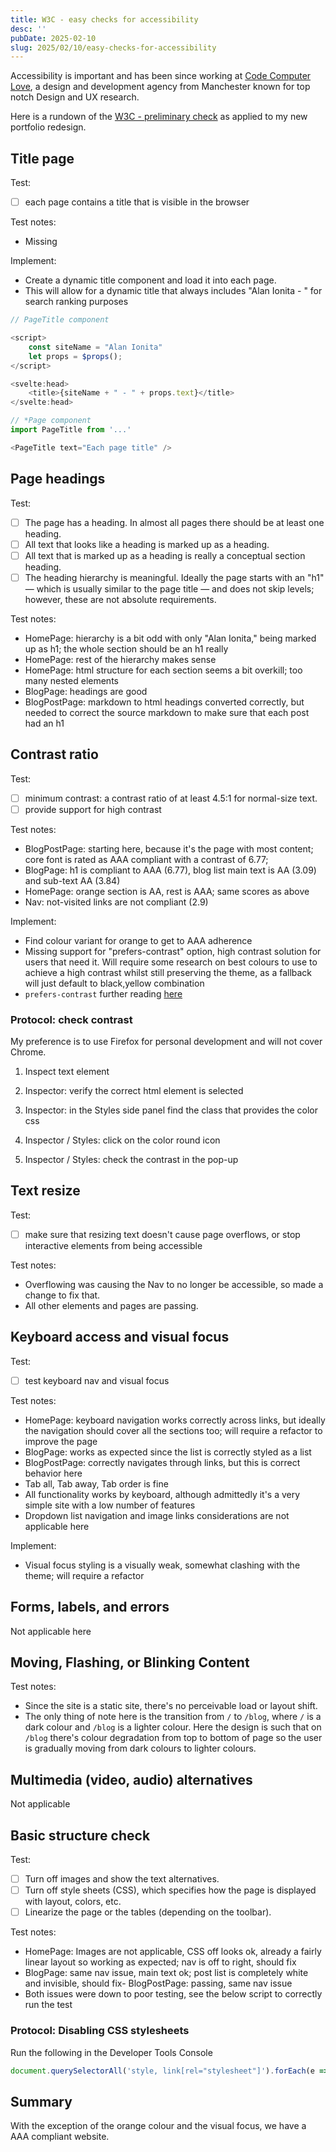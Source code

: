```yaml
---
title: W3C - easy checks for accessibility
desc: ''
pubDate: 2025-02-10
slug: 2025/02/10/easy-checks-for-accessibility
---
```


Accessibility is important and has been since working at [Code Computer Love](https://www.em-code.com/), a design and development agency from Manchester known for top notch Design and UX research.

Here is a rundown of the [W3C - preliminary check](https://www.w3.org/WAI/test-evaluate/preliminary/) as applied to my new portfolio redesign. 

## Title page

Test: 
- [ ] each page contains a title that is visible in the browser

Test notes:
- Missing

Implement:
- Create a dynamic title component and load it into each page.
- This will allow for a dynamic title that always includes "Alan Ionita - " for search ranking purposes

```javascript
// PageTitle component

<script>
    const siteName = "Alan Ionita"
    let props = $props();
</script>

<svelte:head>
	<title>{siteName + " - " + props.text}</title>
</svelte:head>

```

```javascript
// *Page component
import PageTitle from '...'

<PageTitle text="Each page title" />

```

## Page headings

Test: 
- [ ] The page has a heading. In almost all pages there should be at least one heading.
- [ ] All text that looks like a heading is marked up as a heading.
- [ ] All text that is marked up as a heading is really a conceptual section heading.
- [ ] The heading hierarchy is meaningful. Ideally the page starts with an "h1" — which is usually similar to the page title — and does not skip levels; however, these are not absolute requirements.
 
Test notes: 
- HomePage: hierarchy is a bit odd with only "Alan Ionita," being marked up as h1; the whole section should be an h1 really
- HomePage: rest of the hierarchy makes sense
- HomePage: html structure for each section seems a bit overkill; too many nested elements
- BlogPage: headings are good
- BlogPostPage: markdown to html headings converted correctly, but needed to correct the source markdown to make sure that each post had an h1

## Contrast ratio

Test:
- [ ] minimum contrast: a contrast ratio of at least 4.5:1 for normal-size text.
- [ ] provide support for high contrast

Test notes:
- BlogPostPage: starting here, because it's the page with most content; core font is rated as AAA compliant with a contrast of 6.77;
- BlogPage: h1 is compliant to AAA (6.77), blog list main text is AA (3.09) and sub-text AA (3.84)
- HomePage: orange section is AA, rest is AAA; same scores as above
- Nav: not-visited links are not compliant (2.9)

Implement: 
- Find colour variant for orange to get to AAA adherence
- Missing support for "prefers-contrast" option, high contrast solution for users that need it. Will require some research on best colours to use to achieve a high contrast whilst still preserving the theme, as a fallback will just default to black,yellow combination
- `prefers-contrast` further reading [here](https://hacks.mozilla.org/2020/07/adding-prefers-contrast-to-firefox/)


### Protocol: check contrast

My preference is to use Firefox for personal development and will not cover Chrome. 

1. Inspect text element

2. Inspector: verify the correct html element is selected

3. Inspector: in the Styles side panel find the class that provides the color css

4. Inspector / Styles: click on the color round icon

5. Inspector / Styles: check the contrast in the pop-up  


## Text resize

Test:
- [ ] make sure that resizing text doesn't cause page overflows, or stop interactive elements from being accessible

Test notes:
- Overflowing was causing the Nav to no longer be accessible, so made a change to fix that.
- All other elements and pages are passing.

## Keyboard access and visual focus

Test:
- [ ] test keyboard nav and visual focus

Test notes:
- HomePage: keyboard navigation works correctly across links, but ideally the navigation should cover all the sections too; will require a refactor to improve the page
- BlogPage: works as expected since the list is correctly styled as a list
- BlogPostPage: correctly navigates through links, but this is correct behavior here
- Tab all, Tab away, Tab order is fine
- All functionality works by keyboard, although admittedly it's a very simple site with a low number of features
- Dropdown list navigation and image links considerations are not applicable here

Implement:
- Visual focus styling is a visually weak, somewhat clashing with the theme; will require a refactor

## Forms, labels, and errors

Not applicable here

## Moving, Flashing, or Blinking Content

Test notes:
- Since the site is a static site, there's no perceivable load or layout shift.
- The only thing of note here is the transition from `/` to `/blog`, where `/` is a dark colour and `/blog` is a lighter colour. Here the design is such that on `/blog` there's colour degradation from top to bottom of page so the user is gradually moving from dark colours to lighter colours.

## Multimedia (video, audio) alternatives

Not applicable

## Basic structure check

Test:
- [ ] Turn off images and show the text alternatives.
- [ ] Turn off style sheets (CSS), which specifies how the page is displayed with layout, colors, etc.
- [ ] Linearize the page or the tables (depending on the toolbar).

Test notes:
- HomePage: Images are not applicable, CSS off looks ok, already a fairly linear layout so working as expected; nav is off to right, should fix
- BlogPage: same nav issue, main text ok; post list is completely white and invisible, should fix- BlogPostPage: passing, same nav issue 
- Both issues were down to poor testing, see the below script to correctly run the test

### Protocol: Disabling CSS stylesheets

Run the following in the Developer Tools Console

```javascript
document.querySelectorAll('style, link[rel="stylesheet"]').forEach(e => e.remove());
```

## Summary

With the exception of the orange colour and the visual focus, we have a AAA compliant website. 
